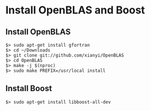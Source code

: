# Install OpenBLAS and Boost

## Install OpenBLAS
```
$> sudo apt-get install gfortran
$> cd ~/Downloads
$> git clone git://github.com/xianyi/OpenBLAS
$> cd OpenBLAS
$> make -j $(nproc)
$> sudo make PREFIX=/usr/local install
```

## Install Boost
```
$> sudo apt-get install libboost-all-dev
```
